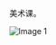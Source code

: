 美术课。

![Image 1](https://files.e5n.cc/media_attachments/files/114/686/018/107/499/994/original/c4712b0c75d9952b.jpg)